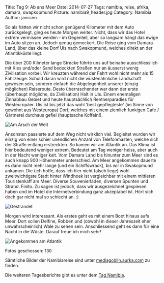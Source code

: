 Title: Tag 9: Ab ans Meer
Date: 2014-07-27
Tags: namibia, reise, afrika, damara, swapkopmund
Picture: namibia9_header.jpg
Category: Namibia
Author: janssen

So als hätten wir nicht schon genügend Kilometer mit dem Auto zurückgelegt, ging es heute Morgen weiter. Nicht, dass wir das Hotel extrem vermissen werden - im Gegenteil, aber so langsam hängt das ewige im Auto sitzen an. Jedoch genug gemeckert. Die Reise ging vom Damara Land, über das kleine Dorf Uis nach Swakopmund, welches direkt an der Atlantikküste liegt.

Die über 200 Kilmeter lange Strecke führte uns auf beinahe ausschliesslich mit Kies und/oder Sand bedeckten Straßen nur an äusserst wenig Zivilisation vorbei. Wir kreuzten während der Fahrt wohl nicht mehr als 15 Fahrzeuge. Schuld daran wird nicht die wüstenähnliche Landschaft gewesen sein, sondern einfach die Abgelegenheit unserer (einzig möglichen) Reiseroute. Desto überraschender war dann der erste (überhaupt mögliche, da Zivilisation) Halt in Uis. Einem ehemaligen Zinnabbau Gebiet und heute hauptsächlich Rentnerparadies für Westeuropäer. Uis ist bis jetzt das wohl 'best gepflegteste' (im Sinne von gewohnt aus Westeuropa) Dorf, welches mit einem ziemlich funkigen Cafe / Gärtnerei durchaus gefiel (hauptsache Koffein!).

![Am Arsch der Welt](http://mediagoblin.aurka.com/mgoblin_media/media_entries/308/ABC3226.medium.jpg)

Ansonsten passierte auf dem Weg nicht wirklich viel. Begleitet wurden wir einzig von einer schier unendlichen Anzahl von Telefonmasten, welche sich der Straße entlang erstreckten. So kamen wir am Atlantik an. Das Klima ist hier bedeutend weniger extrem. Bedeutet am Tag weniger heiss, aber auch in der Nacht weniger kalt. Vom Damara Land bis hinunter zum Meer sind es auch knapp 900 Höhenmeter unterschied. Am Meer angekommen dauerte es dann nicht mehr lange (und ein Schiffswrack), bis wir in Swakopmund ankamen. Die (ich hoffe, dass ich hier nicht falsch liege) wohl zweitwichtigste Stadt hinter Windhoek ist vergleichbar mit einem mittleren Touristenkaff am Meer. Diverse Souvenierläden, diversen Spunten und Strand. Finito. Zu sagen ist jedoch, dass wir ausgezeichnet gespiesen haben und im Hotel die Internetverbindung ganz akzeptabel ist. Hört sich doch gar nicht mal so schlecht an. :)

![Gestrandet](http://mediagoblin.aurka.com/mgoblin_media/media_entries/309/ABC3279.medium.jpg)

Morgen wird interessant. Als erstes geht es mit einem Boot hinaus aufs Meer. Dort sollen Delfine, Robben und (obwohl in dieser Jahreszeit eher unwahrscheinlich) Wale zu sehen sein. Anschliessend geht es dann für eine Nacht in die Wüste. Darauf freue ich mich sehr!

![Angekommen am Atlantik](http://mediagoblin.aurka.com/mgoblin_media/media_entries/311/ABC3293.medium.jpg)

Fotos geschossen: 130

Sämtliche Bilder der Namibiareise sind unter [mediagoblin.aurka.com](http://mediagoblin.aurka.com/mediagoblin/mg.fcgi/u/janssen/collection/namibia-2014/) zu finden.

Die weiteren Tagesberichte gibt es unter dem [Tag Namibia](http://blog.aurka.com/tag/namibia.html).
